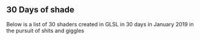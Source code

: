## 30 Days of shade
Below is a list of 30 shaders created in GLSL in 30 days in January 2019 in the pursuit of shits and giggles
